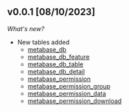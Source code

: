 ## v0.0.1 [08/10/2023]

_What's new?_

- New tables added
  - [metabase_db](https://hub.steampipe.io/plugins/1024pix/metabase/tables/metabase_db)
  - [metabase_db_feature](https://hub.steampipe.io/plugins/1024pix/metabase/tables/metabase_db_feature)
  - [metabase_db_table](https://hub.steampipe.io/plugins/1024pix/metabase/tables/metabase_db_table)
  - [metabase_db_detail](https://hub.steampipe.io/plugins/1024pix/metabase/tables/metabase_db_detail)
  - [metabase_permission](https://hub.steampipe.io/plugins/1024pix/metabase/tables/metabase_permission)
  - [metabase_permission_group](https://hub.steampipe.io/plugins/1024pix/metabase/tables/metabase_permission_group)
  - [metabase_permission_data](https://hub.steampipe.io/plugins/1024pix/metabase/tables/metabase_permission_data)
  - [metabase_permission_download](https://hub.steampipe.io/plugins/1024pix/metabase/tables/metabase_permission_dpwnload)
